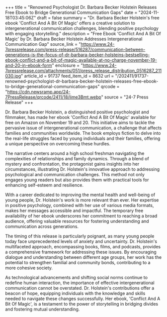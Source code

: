 +++
title = "Renowned Psychologist Dr. Barbara Becker Holstein Releases Free Ebook to Bridge Generational Communication Gaps"
date = "2024-11-18T03:45:06Z"
draft = false
summary = "Dr. Barbara Becker Holstein's free ebook 'Conflict And A Bit Of Magic' offers a creative solution to intergenerational communication challenges, blending positive psychology with engaging storytelling."
description = "Free Ebook 'Conflict And A Bit Of Magic' by Dr. Barbara Becker Holstein Addresses Intergenerational Communication Gap"
source_link = "https://www.24-7pressrelease.com/press-release/516287/communication-between-generations-is-the-focus-of-dr-barbara-becker-holsteins-bestselling-ebook-conflict-and-a-bit-of-magic-available-at-no-charge-november-19-and-20-in-ebook-form"
enclosure = "https://www.24-7pressrelease.com/attachments/051/press_release_distribution_0516287_211030.jpg"
article_id = 91737
feed_item_id = 8632
url = "/202411/91737-renowned-psychologist-dr-barbara-becker-holstein-releases-free-ebook-to-bridge-generational-communication-gaps"
qrcode = "https://cdn.newsramp.app/24-7PressRelease/qrcode/2411/18/lime3Bmt.webp"
source = "24-7 Press Release"
+++

<p>Dr. Barbara Becker Holstein, a distinguished positive psychologist and filmmaker, has made her ebook 'Conflict And A Bit Of Magic' available for free on Amazon on November 19 and 20. This initiative aims to tackle the pervasive issue of intergenerational communication, a challenge that affects families and communities worldwide. The book employs fiction to delve into the real-life struggles faced by young individuals and their families, offering a unique perspective on overcoming these hurdles.</p><p>The narrative centers around a high school freshman navigating the complexities of relationships and family dynamics. Through a blend of mystery and confrontation, the protagonist gains insights into her circumstances, illustrating Dr. Holstein's innovative approach to addressing psychological and communication challenges. This method not only engages young readers but also provides them with practical tools for enhancing self-esteem and resilience.</p><p>With a career dedicated to improving the mental health and well-being of young people, Dr. Holstein's work is more relevant than ever. Her expertise in positive psychology, combined with her use of various media formats, makes her messages accessible and impactful. The temporary free availability of her ebook underscores her commitment to reaching a broad audience, offering valuable resources for fostering understanding and communication across generations.</p><p>The timing of this release is particularly poignant, as many young people today face unprecedented levels of anxiety and uncertainty. Dr. Holstein's multifaceted approach, encompassing books, films, and podcasts, provides a comprehensive framework for addressing these issues. By encouraging dialogue and understanding between different age groups, her work has the potential to strengthen familial and community bonds, contributing to a more cohesive society.</p><p>As technological advancements and shifting social norms continue to redefine human interaction, the importance of effective intergenerational communication cannot be overstated. Dr. Holstein's contributions offer a beacon of hope, equipping individuals with the knowledge and skills needed to navigate these changes successfully. Her ebook, 'Conflict And A Bit Of Magic', is a testament to the power of storytelling in bridging divides and fostering mutual understanding.</p>